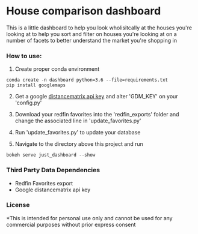# House comparison dashboard
This is a little dashboard to help you look wholisitcally at the houses you're
looking at to help you sort and filter on houses you're looking at on a number
of facets to better understand the market you're shopping in

###  How to use:
1) Create proper conda environment
```
conda create -n dashboard python=3.6 --file=requirements.txt
pip install googlemaps 
``` 
2) Get a google [distancematrix api key](https://developers.google.com/maps/documentation/distance-matrix/) 
and alter 'GDM_KEY' on your 'config.py'

3) Download your redfin favorites into the 'redfin_exports' folder and change 
the associated line in 'update_favorites.py'

4) Run 'update_favorites.py' to  update your  database

5) Navigate to the directory above this project and run
```
bokeh serve just_dashboard --show
```
### Third Party Data Dependencies
* Redfin Favorites export
* Google distancematrix api key 

### License
*This is intended for personal use only and cannot be used for any commercial purposes without prior express consent